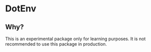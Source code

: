 # DotEnv

## Why?

This is an experimental package only for learning purposes. It is not recommended to use this package in production.
